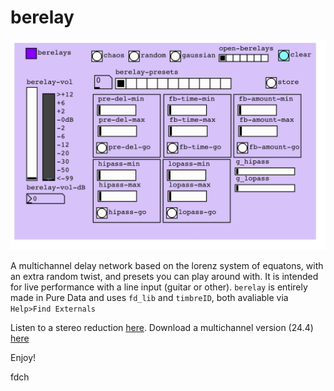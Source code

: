 # berelay

![berelay](https://raw.githubusercontent.com/fdch/berelay/master/berelay.jpg "berelay")

A multichannel delay network based on the lorenz system of equatons, with an extra random twist, and presets you can play around with. It is intended for live performance with a line input (guitar or other). `berelay` is entirely made in Pure Data and uses `fd_lib` and `timbreID`, both avaliable via `Help>Find Externals`

Listen to a stereo reduction [here](https://drive.google.com/file/d/15yYUjKUHFC_ux_8kwkNTxa5nmMhzHVnF/view?usp=sharing).
Download a multichannel version (24.4) [here](https://drive.google.com/file/d/15yYUjKUHFC_ux_8kwkNTxa5nmMhzHVnF/view?usp=sharing)

Enjoy!

fdch
